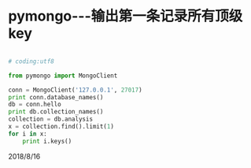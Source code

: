 # pymongo---输出第一条记录所有顶级key

```python

# coding:utf8         

from pymongo import MongoClient

conn = MongoClient('127.0.0.1', 27017)
print conn.database_names()
db = conn.hello
print db.collection_names()
collection = db.analysis
x = collection.find().limit(1)
for i in x:
    print i.keys()

```


2018/8/16  
